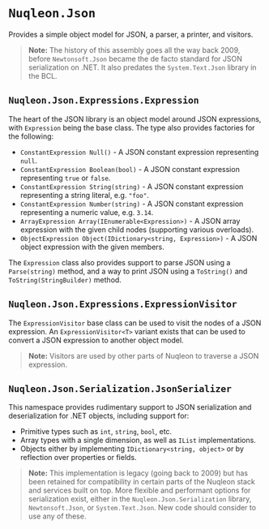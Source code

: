 # `Nuqleon.Json`

Provides a simple object model for JSON, a parser, a printer, and visitors.

> **Note:** The history of this assembly goes all the way back 2009, before `Newtonsoft.Json` became the de facto standard for JSON serialization on .NET. It also predates the `System.Text.Json` library in the BCL.

## `Nuqleon.Json.Expressions.Expression`

The heart of the JSON library is an object model around JSON expressions, with `Expression` being the base class. The type also provides factories for the following:

* `ConstantExpression Null()` - A JSON constant expression representing `null`.
* `ConstantExpression Boolean(bool)` - A JSON constant expression representing `true` or `false`.
* `ConstantExpression String(string)` - A JSON constant expression representing a string literal, e.g. `"foo"`.
* `ConstantExpression Number(string)` - A JSON constant expression representing a numeric value, e.g. `3.14`.
* `ArrayExpression Array(IEnumerable<Expression>)` - A JSON array expression with the given child nodes (supporting various overloads).
* `ObjectExpression Object(IDictionary<string, Expression>)` - A JSON object expression with the given members.

The `Expression` class also provides support to parse JSON using a `Parse(string)` method, and a way to print JSON using a `ToString()` and `ToString(StringBuilder)` method.

## `Nuqleon.Json.Expressions.ExpressionVisitor`

The `ExpressionVisitor` base class can be used to visit the nodes of a JSON expression. An `ExpressionVisitor<T>` variant exists that can be used to convert a JSON expression to another object model.

> **Note:** Visitors are used by other parts of Nuqleon to traverse a JSON expression.

## `Nuqleon.Json.Serialization.JsonSerializer`

This namespace provides rudimentary support to JSON serialization and deserialization for .NET objects, including support for:

* Primitive types such as `int`, `string`, `bool`, etc.
* Array types with a single dimension, as well as `IList` implementations.
* Objects either by implementing `IDictionary<string, object>` or by reflection over properties or fields.

> **Note:** This implementation is legacy (going back to 2009) but has been retained for compatibility in certain parts of the Nuqleon stack and services built on top. More flexible and performant options for serialization exist, either in the `Nuqleon.Json.Serialization` library, `Newtonsoft.Json`, or `System.Text.Json`. New code should consider to use any of these.
